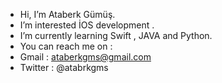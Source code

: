 - Hi, I’m Ataberk Gümüş.
- I’m interested İOS development .
- I’m currently learning Swift , JAVA and Python.
- You can reach me on :
- Gmail : ataberkgms@gmail.com 
- Twitter : @atabrkgms


